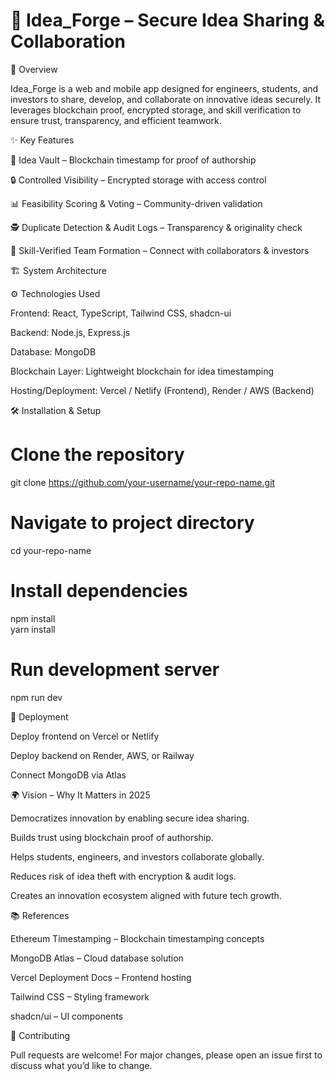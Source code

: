 # 🚀 Idea_Forge – Secure Idea Sharing & Collaboration





📌 Overview

Idea_Forge is a web and mobile app designed for engineers, students, and investors to share, develop, and collaborate on innovative ideas securely.
It leverages blockchain proof, encrypted storage, and skill verification to ensure trust, transparency, and efficient teamwork.

✨ Key Features

🔐 Idea Vault – Blockchain timestamp for proof of authorship

🔒 Controlled Visibility – Encrypted storage with access control

📊 Feasibility Scoring & Voting – Community-driven validation

🕵️ Duplicate Detection & Audit Logs – Transparency & originality check

🤝 Skill-Verified Team Formation – Connect with collaborators & investors

🏗️ System Architecture

⚙️ Technologies Used

Frontend: React, TypeScript, Tailwind CSS, shadcn-ui

Backend: Node.js, Express.js

Database: MongoDB

Blockchain Layer: Lightweight blockchain for idea timestamping

Hosting/Deployment: Vercel / Netlify (Frontend), Render / AWS (Backend)

🛠️ Installation & Setup
# Clone the repository
git clone https://github.com/your-username/your-repo-name.git  

# Navigate to project directory
cd your-repo-name  

# Install dependencies
npm install  
yarn install

# Run development server
npm run dev  

🚀 Deployment

Deploy frontend on Vercel or Netlify

Deploy backend on Render, AWS, or Railway

Connect MongoDB via Atlas

🌍 Vision – Why It Matters in 2025

Democratizes innovation by enabling secure idea sharing.

Builds trust using blockchain proof of authorship.

Helps students, engineers, and investors collaborate globally.

Reduces risk of idea theft with encryption & audit logs.

Creates an innovation ecosystem aligned with future tech growth.

📚 References

Ethereum Timestamping
 – Blockchain timestamping concepts

MongoDB Atlas
 – Cloud database solution

Vercel Deployment Docs
 – Frontend hosting

Tailwind CSS
 – Styling framework

shadcn/ui
 – UI components

🤝 Contributing

Pull requests are welcome! For major changes, please open an issue first to discuss what you’d like to change.



